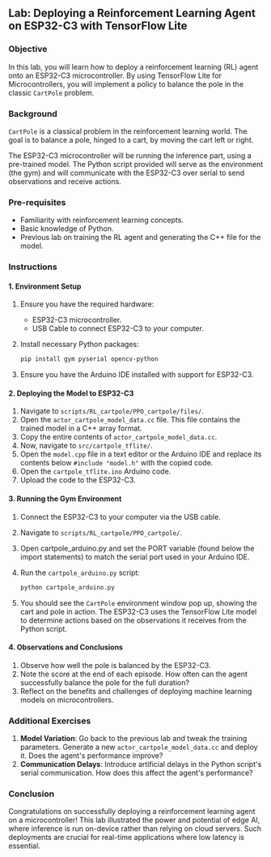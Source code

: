 ## Lab: Deploying a Reinforcement Learning Agent on ESP32-C3 with TensorFlow Lite

### Objective

In this lab, you will learn how to deploy a reinforcement learning (RL) agent onto an ESP32-C3 microcontroller. By using TensorFlow Lite for Microcontrollers, you will implement a policy to balance the pole in the classic `CartPole` problem.

### Background

`CartPole` is a classical problem in the reinforcement learning world. The goal is to balance a pole, hinged to a cart, by moving the cart left or right.

The ESP32-C3 microcontroller will be running the inference part, using a pre-trained model. The Python script provided will serve as the environment (the gym) and will communicate with the ESP32-C3 over serial to send observations and receive actions.

### Pre-requisites

- Familiarity with reinforcement learning concepts.
- Basic knowledge of Python.
- Previous lab on training the RL agent and generating the C++ file for the model.

### Instructions

#### 1. Environment Setup

1. Ensure you have the required hardware:
   - ESP32-C3 microcontroller.
   - USB Cable to connect ESP32-C3 to your computer.
  
2. Install necessary Python packages:
   ```bash
   pip install gym pyserial opencv-python
   ```

3. Ensure you have the Arduino IDE installed with support for ESP32-C3.

#### 2. Deploying the Model to ESP32-C3

1. Navigate to `scripts/RL_cartpole/PPO_cartpole/files/`.
2. Open the `actor_cartpole_model_data.cc` file. This file contains the trained model in a C++ array format.
3. Copy the entire contents of `actor_cartpole_model_data.cc`.
4. Now, navigate to `src/cartpole_tflite/`.
5. Open the `model.cpp` file in a text editor or the Arduino IDE and replace its contents below `#include "model.h"` with the copied code.
7. Open the `cartpole_tflite.ino` Arduino code.
8. Upload the code to the ESP32-C3.

#### 3. Running the Gym Environment

1. Connect the ESP32-C3 to your computer via the USB cable.
2. Navigate to `scripts/RL_cartpole/PPO_cartpole/`.
3. Open cartpole_arduino.py and set the PORT variable (found below the import statements) to match the serial port used in your Arduino IDE.
3. Run the `cartpole_arduino.py` script:
   ```bash
   python cartpole_arduino.py
   ```

4. You should see the `CartPole` environment window pop up, showing the cart and pole in action. The ESP32-C3 uses the TensorFlow Lite model to determine actions based on the observations it receives from the Python script.

#### 4. Observations and Conclusions

1. Observe how well the pole is balanced by the ESP32-C3.
2. Note the score at the end of each episode. How often can the agent successfully balance the pole for the full duration?
3. Reflect on the benefits and challenges of deploying machine learning models on microcontrollers.

### Additional Exercises

1. **Model Variation**: Go back to the previous lab and tweak the training parameters. Generate a new `actor_cartpole_model_data.cc` and deploy it. Does the agent's performance improve?
2. **Communication Delays**: Introduce artificial delays in the Python script's serial communication. How does this affect the agent's performance?

### Conclusion

Congratulations on successfully deploying a reinforcement learning agent on a microcontroller! This lab illustrated the power and potential of edge AI, where inference is run on-device rather than relying on cloud servers. Such deployments are crucial for real-time applications where low latency is essential.


